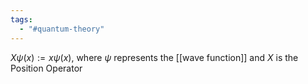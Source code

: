 ```yaml
---
tags:
  - "#quantum-theory"
---
```


$X \psi (x):= x \psi (x)$, where $\psi$ represents the [[wave function]] and $X$ is the Position Operator